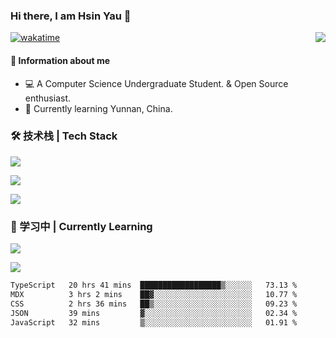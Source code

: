 ### Hi there, I am Hsin Yau 👋 
[![wakatime](https://wakatime.com/badge/user/893c8e97-1b52-4df0-9ce6-6d44e435d752.svg)](https://wakatime.com/@893c8e97-1b52-4df0-9ce6-6d44e435d752)
<img src="https://github-readme-stats.mrdulin.vercel.app/api?username=Hsinyau&count_private=true&show_icons=true&hide_border=true&icon_color=586069&title_color=0366d6" align="right">

#### 🎯 Information about me
- 💻 A Computer Science Undergraduate Student. & Open Source enthusiast.
- 🌱 Currently learning Yunnan, China.

### 🛠 技术栈 | Tech Stack
![](https://skillicons.dev/icons?i=html,css,js,ts,sass,jquery,bootstrap,vue&theme=light) 

![](https://skillicons.dev/icons?i=vite,nuxtjs,webpack,tailwindcss,windicss,nodejs,express,markdown&theme=light)

![](https://skillicons.dev/icons?i=mysql,mongodb,git,pug,vscode,idea,ps,figma&theme=light)

### 📖 学习中 | Currently Learning

![](https://skillicons.dev/icons?i=react,nextjs,svelte,nestjs,nginx,docker,rollupjs&theme=light)

<img src="https://github-readme-stats.vercel.app/api/top-langs?username=Hsinyau&show_icons=true&locale=en&layout=compact&hide=html&langs_count=10" />

<!--START_SECTION:waka-->

```txt
TypeScript   20 hrs 41 mins  ██████████████████▒░░░░░░   73.13 %
MDX          3 hrs 2 mins    ██▓░░░░░░░░░░░░░░░░░░░░░░   10.77 %
CSS          2 hrs 36 mins   ██▒░░░░░░░░░░░░░░░░░░░░░░   09.23 %
JSON         39 mins         ▓░░░░░░░░░░░░░░░░░░░░░░░░   02.34 %
JavaScript   32 mins         ▒░░░░░░░░░░░░░░░░░░░░░░░░   01.91 %
```

<!--END_SECTION:waka-->
